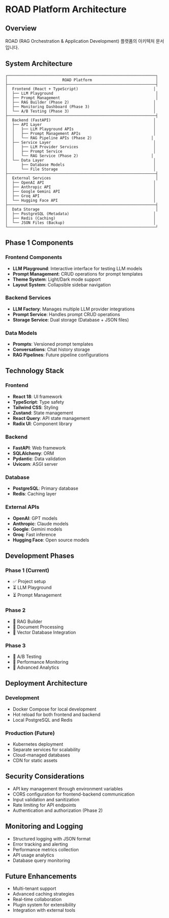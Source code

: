 # ROAD Platform Architecture

## Overview

ROAD (RAG Orchestration & Application Development) 플랫폼의 아키텍처 문서입니다.

## System Architecture

```
┌─────────────────────────────────────────────────────────────────┐
│                        ROAD Platform                            │
├─────────────────────────────────────────────────────────────────┤
│  Frontend (React + TypeScript)                                 │
│  ├── LLM Playground                                             │
│  ├── Prompt Management                                          │
│  ├── RAG Builder (Phase 2)                                     │
│  ├── Monitoring Dashboard (Phase 3)                            │
│  └── A/B Testing (Phase 3)                                     │
├─────────────────────────────────────────────────────────────────┤
│  Backend (FastAPI)                                             │
│  ├── API Layer                                                 │
│  │   ├── LLM Playground APIs                                   │
│  │   ├── Prompt Management APIs                                │
│  │   └── RAG Pipeline APIs (Phase 2)                          │
│  ├── Service Layer                                             │
│  │   ├── LLM Provider Services                                 │
│  │   ├── Prompt Service                                        │
│  │   └── RAG Service (Phase 2)                                │
│  └── Data Layer                                                │
│      ├── Database Models                                       │
│      └── File Storage                                          │
├─────────────────────────────────────────────────────────────────┤
│  External Services                                              │
│  ├── OpenAI API                                                │
│  ├── Anthropic API                                             │
│  ├── Google Gemini API                                         │
│  ├── Groq API                                                  │
│  └── Hugging Face API                                          │
├─────────────────────────────────────────────────────────────────┤
│  Data Storage                                                   │
│  ├── PostgreSQL (Metadata)                                     │
│  ├── Redis (Caching)                                           │
│  └── JSON Files (Backup)                                       │
└─────────────────────────────────────────────────────────────────┘
```

## Phase 1 Components

### Frontend Components
- **LLM Playground**: Interactive interface for testing LLM models
- **Prompt Management**: CRUD operations for prompt templates
- **Theme System**: Light/Dark mode support
- **Layout System**: Collapsible sidebar navigation

### Backend Services
- **LLM Factory**: Manages multiple LLM provider integrations
- **Prompt Service**: Handles prompt CRUD operations
- **Storage Service**: Dual storage (Database + JSON files)

### Data Models
- **Prompts**: Versioned prompt templates
- **Conversations**: Chat history storage
- **RAG Pipelines**: Future pipeline configurations

## Technology Stack

### Frontend
- **React 18**: UI framework
- **TypeScript**: Type safety
- **Tailwind CSS**: Styling
- **Zustand**: State management
- **React Query**: API state management
- **Radix UI**: Component library

### Backend
- **FastAPI**: Web framework
- **SQLAlchemy**: ORM
- **Pydantic**: Data validation
- **Uvicorn**: ASGI server

### Database
- **PostgreSQL**: Primary database
- **Redis**: Caching layer

### External APIs
- **OpenAI**: GPT models
- **Anthropic**: Claude models
- **Google**: Gemini models
- **Groq**: Fast inference
- **Hugging Face**: Open source models

## Development Phases

### Phase 1 (Current)
- ✅ Project setup
- ⏳ LLM Playground
- ⏳ Prompt Management

### Phase 2
- 🔄 RAG Builder
- 🔄 Document Processing
- 🔄 Vector Database Integration

### Phase 3
- 🔄 A/B Testing
- 🔄 Performance Monitoring
- 🔄 Advanced Analytics

## Deployment Architecture

### Development
- Docker Compose for local development
- Hot reload for both frontend and backend
- Local PostgreSQL and Redis

### Production (Future)
- Kubernetes deployment
- Separate services for scalability
- Cloud-managed databases
- CDN for static assets

## Security Considerations

- API key management through environment variables
- CORS configuration for frontend-backend communication
- Input validation and sanitization
- Rate limiting for API endpoints
- Authentication and authorization (Phase 2)

## Monitoring and Logging

- Structured logging with JSON format
- Error tracking and alerting
- Performance metrics collection
- API usage analytics
- Database query monitoring

## Future Enhancements

- Multi-tenant support
- Advanced caching strategies
- Real-time collaboration
- Plugin system for extensibility
- Integration with external tools 